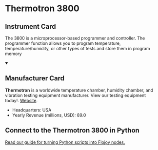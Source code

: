 
# Thermotron 3800

## Instrument Card

The 3800 is a microprocessor-based programmer and controller. The programmer function allows you to program temperature, temperature/humidity, or other types of tests and store them in program memory

<details open>
<summary><h2>Manufacturer Card</h2></summary>

**Thermotron** is a worldwide temperature chamber, humidity chamber, and vibration testing equipment manufacturer. View our testing equipment today!. <a href="https://thermotron.com/">Website</a>.

<ul>
  <li>Headquarters: USA</li>
  <li>Yearly Revenue (millions, USD): 89.0</li>
</ul>
</details>

## Connect to the Thermotron 3800 in Python

[Read our guide for turning Python scripts into Flojoy nodes.](https://docs.flojoy.ai/custom-nodes/creating-custom-node/)


